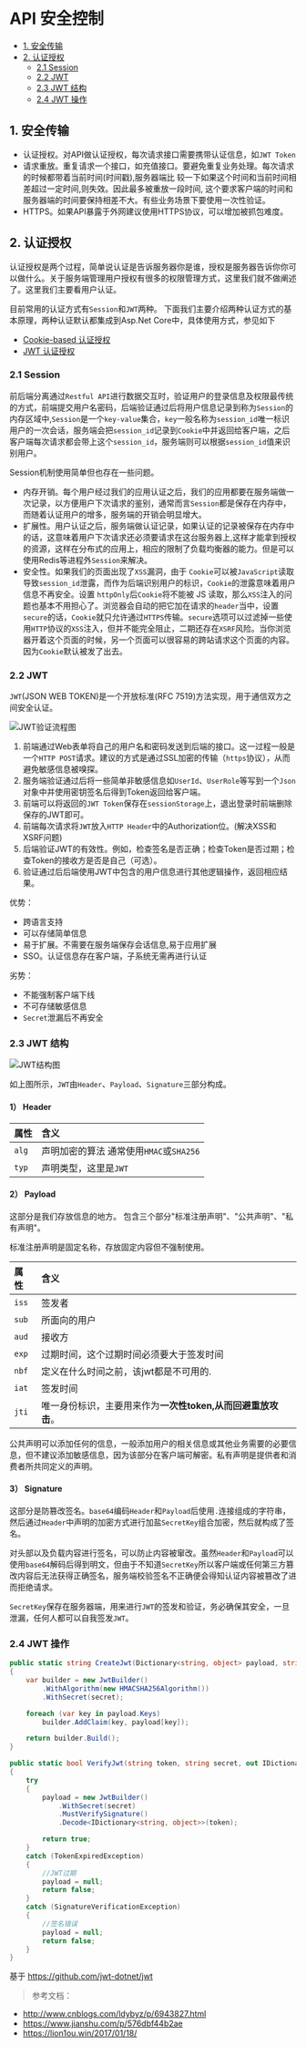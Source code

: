 # API 安全控制

* [1. 安全传输](#1-安全传输)
* [2. 认证授权](#2-认证授权)
    * [2.1 Session](#21-session)
    * [2.2 JWT](#22-jwt)
    * [2.3 JWT 结构](#23-jwt-结构)
    * [2.4 JWT 操作](#24-jwt-操作)

## 1. 安全传输

* 认证授权。对API做认证授权，每次请求接口需要携带认证信息，如`JWT Token`
* 请求重放。重复请求一个接口，如充值接口。要避免重复业务处理。每次请求的时候都带着当前时间(时间戳),服务器端比 较一下如果这个时间和当前时间相差超过一定时间,则失效。因此最多被重放一段时间, 这个要求客户端的时间和服务器端的时间要保持相差不大。有些业务场景下要使用一次性验证。
* HTTPS。如果API暴露于外网建议使用HTTPS协议，可以增加被抓包难度。

## 2. 认证授权
认证授权是两个过程，简单说认证是告诉服务器你是谁，授权是服务器告诉你你可以做什么。关于服务端管理用户授权有很多的权限管理方式，这里我们就不做阐述了。这里我们主要看用户认证。

目前常用的认证方式有`Session`和`JWT`两种。 下面我们主要介绍两种认证方式的基本原理，两种认证默认都集成到Asp.Net Core中，具体使用方式，参见如下
* [Cookie-based 认证授权](authentication-cookie.md)
* [JWT 认证授权](authentication-jwt.md)

### 2.1 Session
前后端分离通过`Restful API`进行数据交互时，验证用户的登录信息及权限最传统的方式，前端提交用户名密码，后端验证通过后将用户信息记录到称为`Session`的内存区域中,`Session`是一个`key-value`集合，`key`一般名称为`session_id`唯一标识用户的一次会话，服务端会把`session_id`记录到`Cookie`中并返回给客户端，之后客户端每次请求都会带上这个`session_id`，服务端则可以根据`session_id`值来识别用户。

Session机制使用简单但也存在一些问题。
* 内存开销。每个用户经过我们的应用认证之后，我们的应用都要在服务端做一次记录，以方便用户下次请求的鉴别，通常而言`Session`都是保存在内存中，而随着认证用户的增多，服务端的开销会明显增大。
* 扩展性。用户认证之后，服务端做认证记录，如果认证的记录被保存在内存中的话，这意味着用户下次请求还必须要请求在这台服务器上,这样才能拿到授权的资源，这样在分布式的应用上，相应的限制了负载均衡器的能力。但是可以使用Redis等进程外`Session`来解决。
* 安全性。如果我们的页面出现了`XSS`漏洞，由于 `Cookie`可以被`JavaScript`读取导致`session_id`泄露，而作为后端识别用户的标识，`Cookie`的泄露意味着用户信息不再安全。设置 `httpOnly`后`Cookie`将不能被 JS 读取，那么`XSS`注入的问题也基本不用担心了。浏览器会自动的把它加在请求的`header`当中，设置`secure`的话，`Cookie`就只允许通过`HTTPS`传输。`secure`选项可以过滤掉一些使用`HTTP`协议的`XSS`注入，但并不能完全阻止，二期还存在`XSRF`风险。当你浏览器开着这个页面的时候，另一个页面可以很容易的跨站请求这个页面的内容。因为`Cookie`默认被发了出去。

### 2.2 JWT
`JWT`(JSON WEB TOKEN)是一个开放标准(RFC 7519)方法实现，用于通信双方之间安全认证。

![JWT验证流程图](https://s2.ax1x.com/2020/01/19/1CugVH.png)

1. 前端通过Web表单将自己的用户名和密码发送到后端的接口。这一过程一般是一个`HTTP POST`请求。建议的方式是通过SSL加密的传输（`https`协议），从而避免敏感信息被嗅探。
2. 服务端验证通过后将一些简单非敏感信息如`UserId`、`UserRole`等写到一个`Json`对象中并使用密钥签名后得到Token返回给客户端。
3. 前端可以将返回的`JWT Token`保存在`sessionStorage`上，退出登录时前端删除保存的JWT即可。
4. 前端每次请求将`JWT`放入`HTTP Header`中的Authorization位。(解决XSS和XSRF问题)
5. 后端验证JWT的有效性。例如，检查签名是否正确；检查Token是否过期；检查Token的接收方是否是自己（可选）。
6. 验证通过后后端使用JWT中包含的用户信息进行其他逻辑操作，返回相应结果。

优势：
* 跨语言支持
* 可以存储简单信息
* 易于扩展。不需要在服务端保存会话信息,易于应用扩展
* SSO。认证信息存在客户端，子系统无需再进行认证

劣势：
* 不能强制客户端下线
* 不可存储敏感信息
* `Secret`泄漏后不再安全

### 2.3 JWT 结构
![JWT结构图](https://s2.ax1x.com/2020/01/19/1Cu2ad.jpg)

如上图所示，`JWT`由`Header`、`Payload`、`Signature`三部分构成。

#### 1） Header

属性|含义
:-|:-
`alg`|声明加密的算法 通常使用`HMAC`或`SHA256`
`typ`|声明类型，这里是`JWT`

#### 2） Payload
这部分是我们存放信息的地方。 包含三个部分"标准注册声明"、"公共声明"、"私有声明"。

标准注册声明是固定名称，存放固定内容但不强制使用。

属性|含义
:-|:-
`iss`|签发者
`sub`|所面向的用户
`aud`|接收方
`exp`|过期时间，这个过期时间必须要大于签发时间
`nbf`|定义在什么时间之前，该jwt都是不可用的.
`iat`|签发时间
`jti`|唯一身份标识，主要用来作为**一次性token,从而回避重放攻击**。

公共声明可以添加任何的信息，一般添加用户的相关信息或其他业务需要的必要信息，但不建议添加敏感信息，因为该部分在客户端可解密。私有声明是提供者和消费者所共同定义的声明。

#### 3） Signature
这部分是防篡改签名。`base64`编码`Header`和`Payload`后使用`.`连接组成的字符串，然后通过`Header`中声明的加密方式进行加盐`SecretKey`组合加密，然后就构成了签名。

对头部以及负载内容进行签名，可以防止内容被窜改。虽然`Header`和`Payload`可以使用`base64`解码后得到明文，但由于不知道`SecretKey`所以客户端或任何第三方篡改内容后无法获得正确签名，服务端校验签名不正确便会得知认证内容被篡改了进而拒绝请求。

`SecretKey`保存在服务器端，用来进行`JWT`的签发和验证，务必确保其安全，一旦泄漏，任何人都可以自我签发`JWT`。

### 2.4 JWT 操作
```csharp
public static string CreateJwt(Dictionary<string, object> payload, string secret)
{
    var builder = new JwtBuilder()
        .WithAlgorithm(new HMACSHA256Algorithm())
        .WithSecret(secret);

    foreach (var key in payload.Keys)
        builder.AddClaim(key, payload[key]);

    return builder.Build();
}

public static bool VerifyJwt(string token, string secret, out IDictionary<string, object> payload)
{
    try
    {
        payload = new JwtBuilder()
            .WithSecret(secret)
            .MustVerifySignature()
            .Decode<IDictionary<string, object>>(token);

        return true;
    }
    catch (TokenExpiredException)
    {
        //JWT过期
        payload = null;
        return false;
    }
    catch (SignatureVerificationException)
    {
        //签名错误
        payload = null;
        return false;
    }
}
```
基于 https://github.com/jwt-dotnet/jwt


>参考文档：
* http://www.cnblogs.com/ldybyz/p/6943827.html
* https://www.jianshu.com/p/576dbf44b2ae
* https://lion1ou.win/2017/01/18/